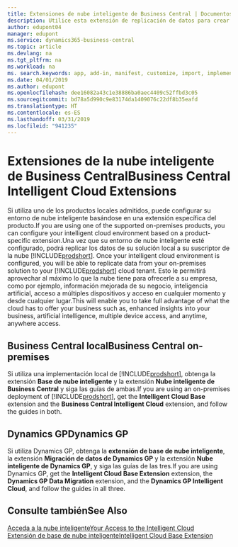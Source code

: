 ```yaml
---
title: Extensiones de nube inteligente de Business Central | Documentos de Microsoft
description: Utilice esta extensión de replicación de datos para crear una copia en la nube de sus datos de modo que esté conectado a la nube inteligente.
author: edupont04
manager: edupont
ms.service: dynamics365-business-central
ms.topic: article
ms.devlang: na
ms.tgt_pltfrm: na
ms.workload: na
ms. search.keywords: app, add-in, manifest, customize, import, implement
ms.date: 04/01/2019
ms.author: edupont
ms.openlocfilehash: dee16082a43c1e38886ba0aec4409c52ffbd3c05
ms.sourcegitcommit: bd78a5d990c9e83174da1409076c22df8b35eafd
ms.translationtype: HT
ms.contentlocale: es-ES
ms.lasthandoff: 03/31/2019
ms.locfileid: "941235"
---
```

# <a name="business-central-intelligent-cloud-extensions"></a><span data-ttu-id="1f365-103">Extensiones de la nube inteligente de Business Central</span><span class="sxs-lookup"><span data-stu-id="1f365-103">Business Central Intelligent Cloud Extensions</span></span>

<span data-ttu-id="1f365-104">Si utiliza uno de los productos locales admitidos, puede configurar su entorno de nube inteligente basándose en una extensión específica del producto.</span><span class="sxs-lookup"><span data-stu-id="1f365-104">If you are using one of the supported on-premises products, you can configure your intelligent cloud environment based on a product-specific extension.</span></span><span data-ttu-id="1f365-105">Una vez que su entorno de nube inteligente esté configurado, podrá replicar los datos de su solución local a su suscriptor de la nube [!INCLUDE[prodshort](includes/prodshort.md)].</span><span class="sxs-lookup"><span data-stu-id="1f365-105"> Once your intelligent cloud environment is configured, you will be able to replicate data from your on-premises solution to your [!INCLUDE[prodshort](includes/prodshort.md)] cloud tenant.</span></span> <span data-ttu-id="1f365-106">Esto le permitirá aprovechar al máximo lo que la nube tiene para ofrecerle a su empresa, como por ejemplo, información mejorada de su negocio, inteligencia artificial, acceso a múltiples dispositivos y acceso en cualquier momento y desde cualquier lugar.</span><span class="sxs-lookup"><span data-stu-id="1f365-106">This will enable you to take full advantage of what the cloud has to offer your business such as, enhanced insights into your business, artificial intelligence, multiple device access, and anytime, anywhere access.</span></span>  

## <a name="business-central-on-premises"></a><span data-ttu-id="1f365-107">Business Central local</span><span class="sxs-lookup"><span data-stu-id="1f365-107">Business Central on-premises</span></span>
<span data-ttu-id="1f365-108">Si utiliza una implementación local de [!INCLUDE[prodshort](includes/prodshort.md)], obtenga la extensión **Base de nube inteligente** y la extensión **Nube inteligente de Business Central** y siga las guías de ambas.</span><span class="sxs-lookup"><span data-stu-id="1f365-108">If you are using an on-premises deployment of [!INCLUDE[prodshort](includes/prodshort.md)], get the **Intelligent Cloud Base** extension and the **Business Central Intelligent Cloud** extension, and follow the guides in both.</span></span>  

## <a name="dynamics-gp"></a><span data-ttu-id="1f365-109">Dynamics GP</span><span class="sxs-lookup"><span data-stu-id="1f365-109">Dynamics GP</span></span>
<span data-ttu-id="1f365-110">Si utiliza Dynamics GP, obtenga la **extensión de base de nube inteligente**, la extensión **Migración de datos de Dynamics GP** y la extensión **Nube inteligente de Dynamics GP**, y siga las guías de las tres.</span><span class="sxs-lookup"><span data-stu-id="1f365-110">If you are using Dynamics GP, get the **Intelligent Cloud Base Extension** extension, the **Dynamics GP Data Migration** extension, and the **Dynamics GP Intelligent Cloud**, and follow the guides in all three.</span></span>  

## <a name="see-also"></a><span data-ttu-id="1f365-111">Consulte también</span><span class="sxs-lookup"><span data-stu-id="1f365-111">See Also</span></span>

[<span data-ttu-id="1f365-112">Acceda a la nube inteligente</span><span class="sxs-lookup"><span data-stu-id="1f365-112">Your Access to the Intelligent Cloud</span></span>](about-intelligent-cloud.md)  
[<span data-ttu-id="1f365-113">Extensión de base de nube inteligente</span><span class="sxs-lookup"><span data-stu-id="1f365-113">Intelligent Cloud Base Extension</span></span>](ui-extensions-intelligent-cloud.md)  
